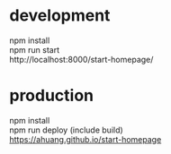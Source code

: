 
# development 
npm install   
npm run start   
http://localhost:8000/start-homepage/   

# production 
npm install   
npm run deploy (include build)   
https://ahuang.github.io/start-homepage   
